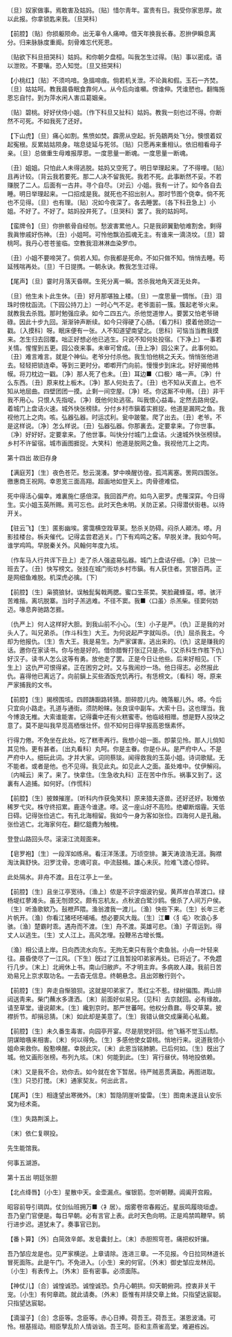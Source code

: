 <!-- { "loadSidebar": true } -->
〔旦〕奴家做事。焉敢害及姑妈。〔贴〕惜尔靑年。富贵有日。我受你家恩厚。故以此报。你拿锁匙来我。〔旦哭科〕 

【前腔】〔贴〕你损躯陨命。出无辜令人痛呻。借天年换我长春。忍拚伊瞬息离分。归来脉脉度重阍。刻骨难忘代死恩。

〔贴欲下科旦扭哭科〕姑妈。和你朝夕盘桓。叫我怎生过得。〔贴〕事以密成。语以泄败。不要嚷。恐人知觉。〔旦又扭哭科〕 

【小桃红】〔贴〕不须呜喑。急搵啼痕。倘若机关泄。不论眞和假。玉石一齐焚。〔旦〕姑姑呵。教我晨昏眠食靠何人。从今后向谁嚬。傍谁伸。凭谁愬也。翻悔施恩忘自忖。到为萍水闲人害瓜葛姻亲。

〔贴〕碧桃。好好伏侍小姐。〔作下科旦又扯科〕姑妈。教我一刻也过不得。你断然不可死。不如我死了还好。 

【下山虎】〔旦〕痛心如割。焦愤如焚。霹雳从空起。折凫鶵两处飞分。懊恨着奴起寃根。反累姑姑陨身。喘息徒延与死邻。〔贴〕只愿再来重相认。依旧相看母子亲。〔旦〕总做重生母难报厚恩。一度思量一断魂。一度思量一断魂。

〔丑〕姐姐。只怕此人未得逃脱。姑妈又空死了。明日举理起来。了不得哩。〔贴〕且再计较。〔背云我若要死。那二人决不留我死。我若不死。此事断然不妥。不若赚脱了二人。后面有一古井。寻个自尽。〔对云〕小姐。我有一计了。如今各自去睡。明日举理起来。一口招成是我。就死也不招出别人。那时节图个侥幸。倘不死也不见得。〔旦〕也有理。〔贴〕况如今夜深了。各去睡罢。〔各下科丑急上〕小姐。不好了。不好了。姑妈投井死了。〔旦哭科〕罢了。我的姑妈呵。 

【蛮牌令】〔旦〕你拚骸骨自经刎。愁波害累他人。只是我卵翼勤劬难割舍。剩得我眞惨戚好伤神。〔丑〕小姐呵。可怜他飘泊孤魂无主。有谁来一滴浇坟。〔旦〕碧桃呵。我丹心苍苍鉴临。空教我泪淋淋血染罗巾。

〔丑〕小姐不要啼哭了。倘若人知。你我都是死命。不如只做不知。悄悄去睡。苟延残喘再处。〔旦〕千日提携。一朝永诀。教我怎生过得。 

【尾声】〔旦〕霎时月落天昏暝。生死分离一瞬。苦杀我地角天涯无处奔。

〔旦〕他生未卜此生休。〔丑〕好月那堪独上楼。〔旦〕一度思量一惆怅。〔丑〕泪珠时傍枕函流。〔下园公持刀上〕一时心气不足。老爷面前一簇。簇起老爷火来。就教我去杀戮。那时勉强应承。如今二四五六。杀他觉道惨人。要罢又怕老爷磆碌。因此十步九回。渐渐钟声断续。如今只得硬了心肠。〔看刀科〕摸着他颈边一戳。〔入摸科〕呀。眠床便有一张。人不知道望南望北。〔思科〕可恼当当教我摸来。怎生归去回覆。咄正好想必他已逃生。只说不知何处投宿。〔下净上〕一事若关情。惺惺到五更。园公夜来事。未审可曾成。〔丑上净〕园公来了。此事何如。〔丑〕难言难言。就是个神仙。老爷分付杀他。我生怕他桃之夭夭。悄悄张他进去。轻轻把锁连牵。等到三更时分。喞喞开门向前。慢慢步到床北。好好揭他帏幙。将刀枕边一戳。〔净〕那人死了也未。〔丑〕耳边■〈口极〉咯一声。〔净〕什么东西。〔丑〕原来枕上板木。〔净〕那人何处去了。〔丑〕也不知从天直上。也不知从地屈曲。四壁团团一摸。止剩一间空屋。〔净〕呸。你这厮不中用。〔丑〕非干我不用心。只恨人先指哫。〔净〕旣他何处逃宿。叫我恨心益毒。定然去路尙促。着城门上盘诘火速。城外快张榜牍。分付乡村市鎭着实捱捉。他道是漏网之鱼。我视他兀上之肉。咳。弘器弘器。时运忒利。瓮中跛鳖。爬了出去。〔丑〕老爷。不是这样说。〔净〕怎么样说。〔丑〕弘器弘器。你那裏去。定要拿来。了你世事。〔净〕好好好。定要拿来。了他世事。叫快分付城门上盘诘。火速城外快张榜牍。乡村不许留宿。城市画图捱捉。大笑科〕他道是脱网之鱼。我视他兀上之肉。 

第十四出
故旧存身

【满庭芳】〔生〕夜色苍茫。愁云滉瀁。梦中唤醒彷徨。孤鸿离塞。罟网四围张。徼惠商王祝网。幸恩宽三面高翔。超画地如登天上。肉骨德难偿。

死中得活心偏幸。难裏施仁感倍深。我回首严府。如鸟入密罗。虎罹深穽。今日得生。实小姐玉英所赐。焉可忘也。此时天色未明。关防正紧。只得潜伏街巷。以待开关。 

【驻云飞】〔生〕匿影幽埃。雾霭横空跧草莱。愁杀关防碍。闷杀人顚沛。嗏。月影挂楼台。柝夫催代。记得孟尝君逃关。门下有鸡鸣之客。早脱关津。我如今呵。谁学鸡鸣。早脱秦关外。风翰何年度九垓。

〔作车马人行共诨下丑上〕走了杀人强盗易弘器。城门上盘诘仔细。〔净〕已放一班去了。〔丑〕快写榜文。张挂在城门街坊乡村市鎭。有人获住者。赏银百两。正是网细鱼难脱。机深虎必擒。〔下〕 

【前腔】〔生〕枭獍狼豺。误触髭髯戟两腮。蜜口生茶荬。笑脸藏蜂虿。嗏。骇汗苦难揩。离坑脱寨。当时子羔逃难。不径不窦。我■〈口虽〉杀羔柴。径窦何妨迈。喙息奔驰路怎捱。

〔仇严上〕何人这样好大胆。到我山前不小心。〔生〕小子是严。〔仇〕正是我的对头人了。叫兄弟杀。〔作斗科生〕大王。为何说起严字就叫杀。〔仇〕屈杀我主。今却为他报仇。〔生〕吿大王。我是易生。为严家谋害。逃出来的。〔仇〕这是赚我的话。邀你在家读书。你与他是好的。借你腊臀打张辽只是杀。〔又杀科生作胜下仇〕好汉子。读书人怎么这等有勇。放他走了罢。正是今日让他些。后来好相见。〔下生上〕这仇严可恨得紧。正在困穷之时。又与我闹炒一场。他日得志。必然报此仇。喜得他已离远了。向前鎭上买些酒饭充饥再行。有恁榜文。〔看科〕呀。原来严家捕我的文书。 

【前腔】〔生〕揭榜围垓。四顾踌蹰路转猜。胆碎腔儿内。魄落躯儿外。嗏。今后只宜向小路走。孔道与通街。须防盼睐。张良误中副车。大索十日。这也理当。我今博浪无椎。大索谁能害。记得囊中还有火糕蜜枣。他临岐相赠。想是野人投块之意了。莫不是叫我早觅高栖惬壮怀。但不知何日得早报高恩惬素怀。

行得力倦。不免坐在此处。吃了糕枣再行。我想小姐一面。卽蒙见怜。那人儿倘知其见怜。更有甚者。〔出丸看科〕丸呵。你是主眷。你是仆从。是严府中人。不是严府中人。细玩此词。才并大家。词同蔡琰。闻得救我的玉英小姐。诗词歌赋。无不能者。或者是他。也不见得。我见此丸。如见此人之面。虽处难中。仗伊解闷。〔内喊云〕来了。来了。快拿住。〔生急收丸科〕正在苦中作乐。祸事又到了。这裏有人追捕。如何好。〔作慌科〕 

【前腔】〔生〕披棘摧崖。〔听科内作获兔笑科〕原来猎夫逐兽。还好还好。耿雉依稀罗弋灾。株守终招累。鹿逐今谁逮。嗏。这一座山好不高险。绝巘断烟霾。天低日碍。记得张俭逃亡。有孔北海相留。我如今一身为客如张俭。四海何人是孔融。张俭逃亡。北海家何在。翻忆鉏麑为触槐。

登登山路回头尽。滚滚江流觌面来。 

【皂罗袍】〔生〕一段浑如练帛。看汪洋荡漾。万顷空排。兼天涛浪浩无涯。胸襟淘汰眞舒快。汨罗沈骨。忠魂可哀。中流鼓楫。雄心未灰。险难飞渡心惊碎。

此处隔水。非舟不渡。且在江亭上一坐。 

【前腔】〔生〕且坐江亭宽待。〔渔上〕侬是不识字烟波钓叟。黄芦岸白苹渡口。绿杨堤红蓼滩头。虽无刎颈交。颇有忘机友。点秋波白鹭沙鸥。傲杀了人间万户侯。〔生〕听渔歌欵乃。鼔枻芦隈。渔翁渡我一渡儿。〔渔〕快些下来。〔生〕长年三老片帆开。〔渔〕你看江猪呸呸哺哺。想必要风大哉。〔生〕江■〈犭屯〉吹浪心多骇。〔渔〕楚霸时乖。遇舟而不渡。〔生〕舟不渡。英雄可悲。〔渔〕子胥运到。得丈人以逃生。〔生〕丈人江上。高风怎埋。投鞭吊古增长慨。

〔渔〕相公请上岸。日向西流水向东。无拘无束只有我个卖鱼翁。小舟一叶轻来往。晨昏使尽了一江风。〔下生〕旣过了江且暂投叩弟家再处。已将近了。不免趱行几步。〔末上〕北阙休上书。南山归敝庐。不才明主弃。多病故人疎。我前日苦劝易兄上京求取功名。一去杳无信息。终朝悬念。且出郊散行则个。 

【前腔】〔生〕奔走自惭狼狈。这就是叩弟家了。羡红尘不惹。绿树偏围。两山排闼送靑来。柴门蘸水多潇洒。〔末〕前面好似易兄。〔见科〕去京就回。必有缘故。请至草堂。谩说颠末。〔生〕纔到京时。那严世蕃呵。他权分鼎鼐。辱交草莱。披襟折节。却捐忌猜。〔末〕如此却是美意了。〔生〕我错认做交成廉蔺心私戴。

【前腔】〔生〕未久番生毒害。向园亭开宴。尽是朋党奸回。他飞觞不觉玉山颓。阴谋暗嗾来相害。〔末〕何以得免。〔生〕多感他使女碧桃。悄地行来。说道我领小姐命来救你。殷懃唤醒。幸脱此灾。〔末〕此恩当铭肺腑。已后何如。〔生〕旣出了城。他又画形张榜。布列九垓。〔末〕何能到此。〔生〕宵行昼伏。特地投依赖。

〔末〕又是我不合。劝你去。如今就在舍下暂居。待严贼恶贯满盈。再图进取。〔生〕只恐打搅。〔末〕通家契友。何出此言。 

【尾声】〔生〕相逢望出寒微外。〔末〕暂隐阴崖听蛰雷。〔生〕图南未遂且认安乐窝为经术斋。

〔生〕失路荆溪上。



〔末〕依仁复暝投。

先生能馆我。



何事五湖游。 

第十五出
明廷张胆

【北点绛唇】〔小生〕星散中天。金壶漏点。催银箭。忽听朝鞭。阊阖开宫殿。

昭容前导引琱舆。仗剑仙班拥万■〈衤居〉。烟雾卷帘春殿近。星辰鸣履晓垣虚。吾乃皇门官便是。每日早朝。必有言官上表。此时天色向明。正是鸡禁鸣鞭早。鹓行进步迟。道犹未了。奏事官已到。 

【番卜算】〔外〕白简效辛郞。发皂囊封上。〔末〕赤胆照穹苍。痛把权奸攘。

吾乃邹应龙是也。见严家横逆。上章请除。连进三章。一不见报。今日拉同林道长冒死面陈。此是午门。不免进入。〔小生〕来的何官。〔外末〕御史邹应龙林闰。〔小生〕有表传上。〔外末〕臣有密事。必须面陈。 

【神仗儿】〔合〕诚惶诚恐。诚惶诚恐。负丹心朝拱。仰天朝俯洞。控衷非关干宠。〔小生〕有何章疏。就此请奏。〔外末〕臣惟有并牍交章上耸。只指望达宸聪。只指望达宸聪。

【滴溜子】〔合〕念臣等。念臣等。赤心日捧。荷吾王。荷吾王。湛恩波涌。可怜。根基摇动。相臣孼乱阶人情讻讻。吾王呵。臣和主燕雀高堂。难避栋凶。

